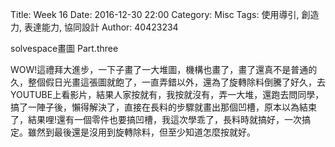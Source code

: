 Title: Week 16
Date: 2016-12-30 22:00
Category: Misc
Tags: 使用導引, 創造力, 表達能力, 協同設計
Author: 40423234

<p>solvespace畫圖 Part.three<p>

<!-- PELICAN_END_SUMMARY -->



WOW!這禮拜大進步，一下子畫了一大堆圖，機構也畫了，畫了還真不是普通的久，整個假日光畫這張圖就飽了，一直弄錯以外，還為了旋轉除料倒騰了好久，去YOUTUBE上看影片，結果人家按就有，我按就沒有，弄一大堆，還跑去問同學，搞了一陣子後，懶得解決了，直接在長料的步驟就畫出那個凹槽，原本以為結束了，結果哩!還有一個零件也要搞凹槽，我這次學乖了，長料時就搞好，一次搞定。雖然到最後還是沒用到旋轉除料，但至少知道怎麼按就好。



